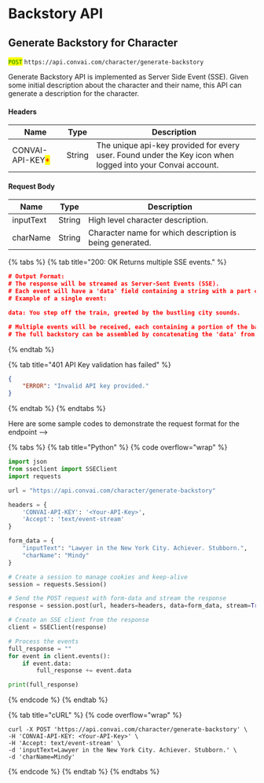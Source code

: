 # Backstory API

## Generate Backstory for Character

<mark style="color:green;">`POST`</mark> `https://api.convai.com/character/generate-backstory`

Generate Backstory API is implemented as Server Side Event (SSE). Given some initial description about the character and their name, this API can generate a description for the character.

#### Headers

| Name                                             | Type   | Description                                                                                                |
| ------------------------------------------------ | ------ | ---------------------------------------------------------------------------------------------------------- |
| CONVAI-API-KEY<mark style="color:red;">\*</mark> | String | The unique api-key provided for every user. Found under the Key icon when logged into your Convai account. |

#### Request Body

| Name      | Type   | Description                                              |
| --------- | ------ | -------------------------------------------------------- |
| inputText | String | High level character description.                        |
| charName  | String | Character name for which description is being generated. |



{% tabs %}
{% tab title="200: OK Returns multiple SSE events." %}
```json
# Output Format:
# The response will be streamed as Server-Sent Events (SSE).
# Each event will have a 'data' field containing a string with a part of the backstory.
# Example of a single event:

data: You step off the train, greeted by the bustling city sounds.

# Multiple events will be received, each containing a portion of the backstory.
# The full backstory can be assembled by concatenating the 'data' from all events.
```
{% endtab %}

{% tab title="401 API Key validation has failed" %}
```json
{
    "ERROR": "Invalid API key provided."
}
```
{% endtab %}
{% endtabs %}

Here are some sample codes to demonstrate the request format for the endpoint -->

{% tabs %}
{% tab title="Python" %}
{% code overflow="wrap" %}
```python
import json
from sseclient import SSEClient
import requests

url = "https://api.convai.com/character/generate-backstory"

headers = { 
    'CONVAI-API-KEY': '<Your-API-Key>',
    'Accept': 'text/event-stream'
}

form_data = { 
    "inputText": "Lawyer in the New York City. Achiever. Stubborn.",
    "charName": "Mindy"
}

# Create a session to manage cookies and keep-alive
session = requests.Session()

# Send the POST request with form-data and stream the response
response = session.post(url, headers=headers, data=form_data, stream=True)

# Create an SSE client from the response
client = SSEClient(response)

# Process the events
full_response = ""
for event in client.events():
    if event.data:
        full_response += event.data

print(full_response)
```
{% endcode %}
{% endtab %}

{% tab title="cURL" %}
{% code overflow="wrap" %}
```shell
curl -X POST 'https://api.convai.com/character/generate-backstory' \
-H 'CONVAI-API-KEY: <Your-API-Key>' \
-H 'Accept: text/event-stream' \
-d 'inputText=Lawyer in the New York City. Achiever. Stubborn.' \
-d 'charName=Mindy'
```
{% endcode %}
{% endtab %}
{% endtabs %}
